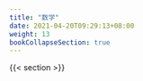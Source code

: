 ```yaml
---
title: "数学"
date: 2021-04-20T09:29:13+08:00
weight: 13
bookCollapseSection: true
---
```


{{< section >}}